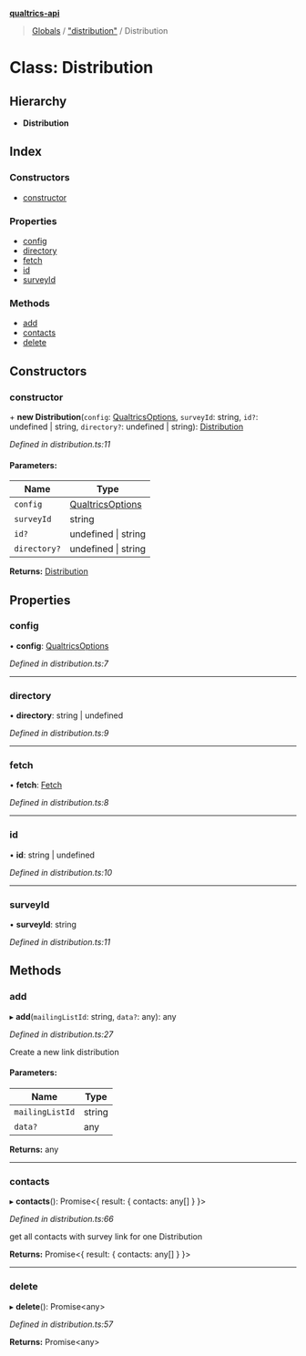 **[qualtrics-api](../README.md)**

> [Globals](../globals.md) / ["distribution"](../modules/_distribution_.md) / Distribution

# Class: Distribution

## Hierarchy

* **Distribution**

## Index

### Constructors

* [constructor](_distribution_.distribution.md#constructor)

### Properties

* [config](_distribution_.distribution.md#config)
* [directory](_distribution_.distribution.md#directory)
* [fetch](_distribution_.distribution.md#fetch)
* [id](_distribution_.distribution.md#id)
* [surveyId](_distribution_.distribution.md#surveyid)

### Methods

* [add](_distribution_.distribution.md#add)
* [contacts](_distribution_.distribution.md#contacts)
* [delete](_distribution_.distribution.md#delete)

## Constructors

### constructor

\+ **new Distribution**(`config`: [QualtricsOptions](../interfaces/_interfaces_options_.qualtricsoptions.md), `surveyId`: string, `id?`: undefined \| string, `directory?`: undefined \| string): [Distribution](_distribution_.distribution.md)

*Defined in distribution.ts:11*

#### Parameters:

Name | Type |
------ | ------ |
`config` | [QualtricsOptions](../interfaces/_interfaces_options_.qualtricsoptions.md) |
`surveyId` | string |
`id?` | undefined \| string |
`directory?` | undefined \| string |

**Returns:** [Distribution](_distribution_.distribution.md)

## Properties

### config

•  **config**: [QualtricsOptions](../interfaces/_interfaces_options_.qualtricsoptions.md)

*Defined in distribution.ts:7*

___

### directory

•  **directory**: string \| undefined

*Defined in distribution.ts:9*

___

### fetch

•  **fetch**: [Fetch](_fetch_.fetch.md)

*Defined in distribution.ts:8*

___

### id

•  **id**: string \| undefined

*Defined in distribution.ts:10*

___

### surveyId

•  **surveyId**: string

*Defined in distribution.ts:11*

## Methods

### add

▸ **add**(`mailingListId`: string, `data?`: any): any

*Defined in distribution.ts:27*

Create a new link distribution

#### Parameters:

Name | Type |
------ | ------ |
`mailingListId` | string |
`data?` | any |

**Returns:** any

___

### contacts

▸ **contacts**(): Promise\<{ result: { contacts: any[]  }  }>

*Defined in distribution.ts:66*

get all contacts with survey link for one Distribution

**Returns:** Promise\<{ result: { contacts: any[]  }  }>

___

### delete

▸ **delete**(): Promise\<any>

*Defined in distribution.ts:57*

**Returns:** Promise\<any>
